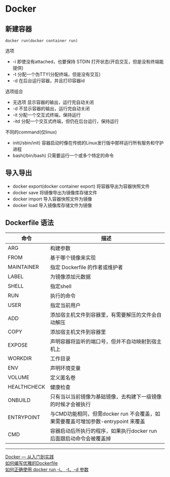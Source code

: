 # Docker

## 新建容器

```shell
docker run(docker container run)
```
选项

- -i
    即使没有attached，也要保持 STDIN 打开状态(开启交互，但是没有终端能提供)
- -t
    分配一个伪TTY(分配终端，但是没有交互)
- -d
    在后台运行容器，并且打印容器id

选项组合

- 无选项
    显示容器的输出，运行完自动关闭
- -d
    不显示容器的输出，运行完自动关闭
- -it
    分配一个交互式终端，保持运行
- -itd
    分配一个交互式终端，但仍在后台运行，保持运行

不同的command(仅linux)

- init(/sbin/init)
    容器启动时像在传统的Linux发行版中那样运行所有服务和守护进程
- bash(/bin/bash)
    只需要运行一个或多个特定的命令

## 导入导出

- docker export(docker container export)
    将容器导出为容器快照文件
-  docker save
    将镜像导出为镜像库存储文件
- docker import
    导入容器快照文件为镜像
- docker load
    导入镜像库存储文件为镜像

## Dockerfile 语法

| 命令 | 描述 |
| --- | --- |
| ARG | 构建参数 |
| FROM | 基于哪个镜像来实现 |
| MAINTAINER | 指定 Dockerfile 的作者或维护者 |
| LABEL | 为镜像添加元数据 |
| SHELL | 指定shell |
| RUN | 执行的命令 |
| USER | 指定当前用户 |
| ADD | 添加宿主机文件到容器里，有需要解压的文件会自动解压 |
| COPY | 添加宿主机文件到容器里 |
| EXPOSE | 声明容器将监听的端口号，但并不自动映射到宿主机上 |
| WORKDIR | 工作目录 |
| ENV | 声明环境变量 |
| VOLUME | 定义匿名卷 |
| HEALTHCHECK | 健康检查 |
| ONBUILD | 只有当以当前镜像为基础镜像，去构建下一级镜像的时候才会被执行 |
| ENTRYPOINT | 与CMD功能相同，但需docker run 不会覆盖，如果需要覆盖可增加参数-entrypoint 来覆盖 |
| CMD | 容器启动后所执行的程序，如果执行docker run 后面跟启动命令会被覆盖掉 |

----
[Docker — 从入门到实践](https://yeasy.gitbook.io/docker_practice)  
[如何编写优雅的Dockerfile](https://zhuanlan.zhihu.com/p/79949030)  
[如何正确使用 docker run -i、 -t、-d 参数](https://jerrymei.cn/docker-run-interactive-tty-detach/)